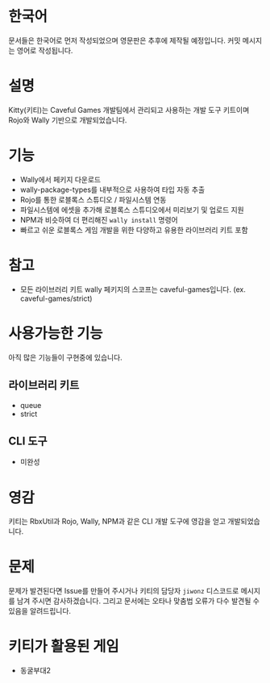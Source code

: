 # 한국어
문서들은 한국어로 먼저 작성되었으며 영문판은 추후에 제작될 예정입니다. 커밋 메시지는 영어로 작성됩니다.

# 설명
Kitty(키티)는 Caveful Games 개발팀에서 관리되고 사용하는 개발 도구 키트이며 Rojo와 Wally 기반으로 개발되었습니다.

# 기능
- Wally에서 페키지 다운로드
- wally-package-types를 내부적으로 사용하여 타입 자동 추출
- Rojo를 통한 로블록스 스튜디오 / 파일시스템 연동
- 파일시스템에 에셋을 추가해 로블록스 스튜디오에서 미리보기 및 업로드 지원
- NPM과 비슷하여 더 편리해진 `wally install` 명령어
- 빠르고 쉬운 로블록스 게임 개발을 위한 다양하고 유용한 라이브러리 키트 포함

# 참고
- 모든 라이브러리 키트 wally 페키지의 스코프는 caveful-games입니다. (ex. caveful-games/strict)

# 사용가능한 기능
아직 많은 기능들이 구현중에 있습니다.
## 라이브러리 키트
- queue
- strict
## CLI 도구
- 미완성

# 영감
키티는 RbxUtil과 Rojo, Wally, NPM과 같은 CLI 개발 도구에 영감을 얻고 개발되었습니다.

# 문제
문제가 발견된다면 Issue를 만들어 주시거나 키티의 담당자 `jiwonz` 디스코드로 메시지를 남겨 주시면 감사하겠습니다. 그리고 문서에는 오타나 맞춤법 오류가 다수 발견될 수 있음을 알려드립니다.

# 키티가 활용된 게임
- 동굴부대2
